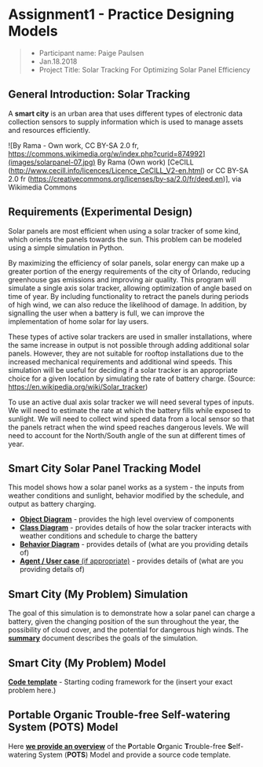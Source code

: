 # Assignment1 - Practice Designing Models

> * Participant name: Paige Paulsen
> * Jan.18.2018
> * Project Title: Solar Tracking For Optimizing Solar Panel Efficiency

## General Introduction: Solar Tracking

A **smart city** is an urban area that uses different types of electronic data collection sensors to supply information which is used to manage assets and resources efficiently.

![By Rama - Own work, CC BY-SA 2.0 fr, https://commons.wikimedia.org/w/index.php?curid=874992](images/solarpanel-07.jpg)
By Rama (Own work) [CeCILL (http://www.cecill.info/licences/Licence_CeCILL_V2-en.html) or CC BY-SA 2.0 fr (https://creativecommons.org/licenses/by-sa/2.0/fr/deed.en)], via Wikimedia Commons


## Requirements (Experimental Design)

Solar panels are most efficient when using a solar tracker of some kind, which orients the panels towards the sun. This problem can be modeled using a simple simulation in Python.

By maximizing the efficiency of solar panels, solar energy can make up a greater portion of the energy requirements of the city of Orlando, reducing greenhouse gas emissions and improving air quality. This program will simulate a single axis solar tracker, allowing optimization of angle based on time of year. By including functionality to retract the panels during periods of high wind, we can also reduce the likelihood of damage. In addition, by signalling the user when a battery is full, we can improve the implementation of home solar for lay users.

These types of active solar trackers are used in smaller installations, where the same increase in output is not possible through adding additional solar panels. However, they are not suitable for rooftop installations due to the increased mechanical requirements and additional wind speeds. This simulation will be useful for deciding if a solar tracker is an appropriate choice for a given location by simulating the rate of battery charge. (Source: https://en.wikipedia.org/wiki/Solar_tracker)

To use an active dual axis solar tracker we will need several types of inputs. We will need to estimate the rate at which the battery fills while exposed to sunlight. We will need to collect wind speed data from a local sensor so that the panels retract when the wind speed reaches dangerous levels. We will need to account for the North/South angle of the sun at different times of year.

## Smart City Solar Panel Tracking Model

This model shows how a solar panel works as a system - the inputs from weather conditions and sunlight, behavior modified by the schedule, and output as battery charging. 

* [**Object Diagram**](model/object_diagram.md) - provides the high level overview of components
* [**Class Diagram**](model/class_diagram.md) - provides details of how the solar tracker interacts with weather conditions and schedule to charge the battery
* [**Behavior Diagram**](model/behavior_diagram.md) - provides details of (what are you providing details of)
* [**Agent / User case** (if appropriate)](model/agent_usecase_diagram.md) - provides details of (what are you providing details of)

## Smart City (My Problem) Simulation

The goal of this simulation is to demonstrate how a solar panel can charge a battery, given the changing position of the sun throughout the year, the possibility of cloud cover, and the potential for dangerous high winds. The [**summary**](model/README.md) document describes the goals of the simulation.


## Smart City (My Problem) Model
[**Code template**](code/README.md) - Starting coding framework for the (insert your exact problem here.)

## **P**ortable **O**rganic **T**rouble-free **S**elf-watering System (**POTS**) Model
Here [**we provide an overview**](code/POTS_system/README.md) of the **P**ortable **O**rganic **T**rouble-free **S**elf-watering System (**POTS**) Model and provide a source code template.


